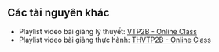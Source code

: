 ## Các tài nguyên khác

* Playlist video bài giảng lý thuyết: [VTP2B - Online Class](https://www.youtube.com/playlist?list=PLD-uU9PUNiZZWmgYiWfoJxKUikM0b4h-h)
* Playlist video bài giảng thực hành: [THVTP2B - Online Class](https://www.youtube.com/playlist?list=PLD-uU9PUNiZbZApRhdddwDfJ_anIXQwEY)